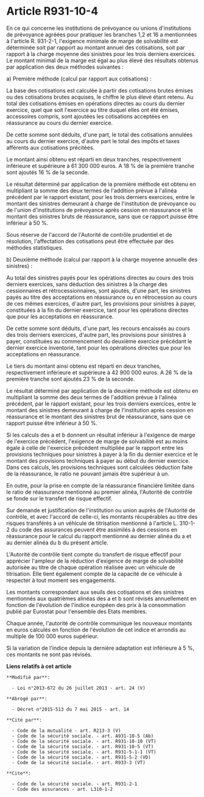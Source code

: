 # Article R931-10-4

En ce qui concerne les institutions de prévoyance ou unions d'institutions de prévoyance agréées pour pratiquer les branches
1,2 et 16 a mentionnées à l'article R. 931-2-1, l'exigence minimale de marge de solvabilité est déterminée soit par rapport
au montant annuel des cotisations, soit par rapport à la charge moyenne des sinistres pour les trois derniers exercices. Le
montant minimal de la marge est égal au plus élevé des résultats obtenus par application des deux méthodes suivantes : 

a) Première méthode (calcul par rapport aux cotisations) : 

La base des cotisations est calculée à partir des cotisations brutes émises ou des cotisations brutes acquises, le chiffre le
plus élevé étant retenu. Au total des cotisations émises en opérations directes au cours du dernier exercice, quel que soit
l'exercice au titre duquel elles ont été émises, accessoires compris, sont ajoutées les cotisations acceptées en réassurance
au cours du dernier exercice. 

De cette somme sont déduits, d'une part, le total des cotisations annulées au cours du dernier exercice, d'autre part le
total des impôts et taxes afférents aux cotisations précitées. 

Le montant ainsi obtenu est réparti en deux tranches, respectivement inférieure et supérieure à 61 300 000 euros. A 18 % de
la première tranche sont ajoutés 16 % de la seconde. 

Le résultat déterminé par application de la première méthode est obtenu en multipliant la somme des deux termes de l'addition
prévue à l'alinéa précédent par le rapport existant, pour les trois derniers exercices, entre le montant des sinistres
demeurant à charge de l'institution de prévoyance ou de l'union d'institutions de prévoyance après cession en réassurance et
le montant des sinistres bruts de réassurance, sans que ce rapport puisse être inférieur à 50 %. 

Sous réserve de l'accord de l'Autorité de contrôle prudentiel et de résolution, l'affectation des cotisations peut être
effectuée par des méthodes statistiques. 

b) Deuxième méthode (calcul par rapport à la charge moyenne annuelle des sinistres) : 

Au total des sinistres payés pour les opérations directes au cours des trois derniers exercices, sans déduction des sinistres
à la charge des cessionnaires et rétrocessionnaires, sont ajoutés, d'une part, les sinistres payés au titre des acceptations
en réassurance ou en rétrocession au cours de ces mêmes exercices, d'autre part, les provisions pour sinistres à payer,
constituées à la fin du dernier exercice, tant pour les opérations directes que pour les acceptations en réassurance. 

De cette somme sont déduits, d'une part, les recours encaissés au cours des trois derniers exercices, d'autre part, les
provisions pour sinistres à payer, constituées au commencement du deuxième exercice précédant le dernier exercice inventorié,
tant pour les opérations directes que pour les acceptations en réassurance. 

Le tiers du montant ainsi obtenu est réparti en deux tranches, respectivement inférieure et supérieure à 42 900 000 euros. A
26 % de la première tranche sont ajoutés 23 % de la seconde. 

Le résultat déterminé par application de la deuxième méthode est obtenu en multipliant la somme des deux termes de l'addition
prévue à l'alinéa précédent, par le rapport existant, pour les trois derniers exercices, entre le montant des sinistres
demeurant à charge de l'institution après cession en réassurance et le montant des sinistres brut de réassurance, sans que ce
rapport puisse être inférieur à 50 %. 

Si les calculs des a et b donnent un résultat inférieur à l'exigence de marge de l'exercice précédent, l'exigence de marge de
solvabilité est au moins égale à celle de l'exercice précédent multipliée par le rapport entre les provisions techniques pour
sinistres à payer à la fin du dernier exercice et le montant des provisions techniques à payer au début du dernier exercice.
Dans ces calculs, les provisions techniques sont calculées déduction faite de la réassurance, le ratio ne pouvant jamais être
supérieur à un. 

En outre, pour la prise en compte de la réassurance financière limitée dans le ratio de réassurance mentionné au premier
alinéa, l'Autorité de contrôle se fonde sur le transfert de risque effectif. 

Sur demande et justification de l'institution ou union auprès de l'Autorité de contrôle, et avec l'accord de celle-ci, les
montants récupérables au titre des risques transférés à un véhicule de titrisation mentionné à l'article L. 310-1-2 du code
des assurances peuvent être assimilés à des cessions en réassurance pour le calcul du rapport mentionné au dernier alinéa du
a et au dernier alinéa du b du présent article. 

L'Autorité de contrôle tient compte du transfert de risque effectif pour apprécier l'ampleur de la réduction d'exigence de
marge de solvabilité autorisée au titre de chaque opération réalisée avec un véhicule de titrisation. Elle tient également
compte de la capacité de ce véhicule à respecter à tout moment ses engagements. 

Les montants correspondant aux seuils des cotisations et des sinistres mentionnés aux quatrièmes alinéas des a et b sont
révisés annuellement en fonction de l'évolution de l'indice européen des prix à la consommation publié par Eurostat pour
l'ensemble des Etats membres. 

Chaque année, l'autorité de contrôle communique les nouveaux montants en euros calculés en fonction de l'évolution de cet
indice et arrondis au multiple de 100 000 euros supérieur. 

Si la variation de l'indice depuis la dernière adaptation est inférieure à 5 %, ces montants ne sont pas révisés.

**Liens relatifs à cet article**

	**Modifié par**:

	  - Loi n°2013-672 du 26 juillet 2013 - art. 24 (V)

	**Abrogé par**:

	  - Décret n°2015-513 du 7 mai 2015 - art. 14

	**Cité par**:

	  - Code de la mutualité - art. R213-3 (V)
	  - Code de la sécurité sociale. - art. A931-10-5 (Ab)
	  - Code de la sécurité sociale. - art. R931-10-10 (VT)
	  - Code de la sécurité sociale. - art. R931-10-5 (VT)
	  - Code de la sécurité sociale. - art. R931-5-1-1 (VT)
	  - Code de la sécurité sociale. - art. R931-5-2 (VD)
	  - Code de la sécurité sociale. - art. R933-3 (VT)

	**Cite**:

	  - Code de la sécurité sociale. - art. R931-2-1
	  - Code des assurances - art. L310-1-2
